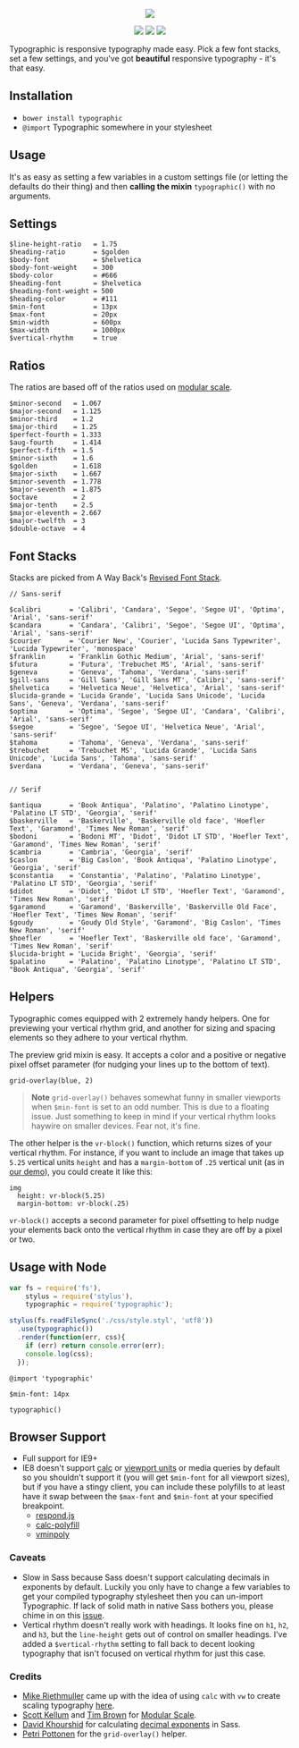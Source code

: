 <p align="center">
  <img src="http://corysimmons.github.io/typographic/typographic-logo.svg">
</p>

<p align="center">
  <img src="https://img.shields.io/npm/v/typographic.svg?style=flat-square">
  <img src="https://img.shields.io/bower/v/typographic.svg?style=flat-square">
  <img src="http://img.shields.io/npm/dm/typographic.svg?style=flat-square">
</p>

Typographic is responsive typography made easy. Pick a few font stacks, set a few settings, and you've got **beautiful** responsive typography - it's that easy.


## Installation
- `bower install typographic`
- `@import` Typographic somewhere in your stylesheet


## Usage
It's as easy as setting a few variables in a custom settings file (or letting the defaults do their thing) and then **calling the mixin** `typographic()` with no arguments.


## Settings
```stylus
$line-height-ratio   = 1.75
$heading-ratio       = $golden
$body-font           = $helvetica
$body-font-weight    = 300
$body-color          = #666
$heading-font        = $helvetica
$heading-font-weight = 500
$heading-color       = #111
$min-font            = 13px
$max-font            = 20px
$min-width           = 600px
$max-width           = 1000px
$vertical-rhythm     = true
```


## Ratios
The ratios are based off of the ratios used on [modular scale](http://www.modularscale.com/).

```stylus
$minor-second   = 1.067
$major-second   = 1.125
$minor-third    = 1.2
$major-third    = 1.25
$perfect-fourth = 1.333
$aug-fourth     = 1.414
$perfect-fifth  = 1.5
$minor-sixth    = 1.6
$golden         = 1.618
$major-sixth    = 1.667
$minor-seventh  = 1.778
$major-seventh  = 1.875
$octave         = 2
$major-tenth    = 2.5
$major-eleventh = 2.667
$major-twelfth  = 3
$double-octave  = 4
```


## Font Stacks
Stacks are picked from A Way Back's [Revised Font Stack](http://www.awayback.com/revised-font-stack/).

```stylus
// Sans-serif

$calibri       = 'Calibri', 'Candara', 'Segoe', 'Segoe UI', 'Optima', 'Arial', 'sans-serif'
$candara       = 'Candara', 'Calibri', 'Segoe', 'Segoe UI', 'Optima', 'Arial', 'sans-serif'
$courier       = 'Courier New', 'Courier', 'Lucida Sans Typewriter', 'Lucida Typewriter', 'monospace'
$franklin      = 'Franklin Gothic Medium', 'Arial', 'sans-serif'
$futura        = 'Futura', 'Trebuchet MS', 'Arial', 'sans-serif'
$geneva        = 'Geneva', 'Tahoma', 'Verdana', 'sans-serif'
$gill-sans     = 'Gill Sans', 'Gill Sans MT', 'Calibri', 'sans-serif'
$helvetica     = 'Helvetica Neue', 'Helvetica', 'Arial', 'sans-serif'
$lucida-grande = 'Lucida Grande', 'Lucida Sans Unicode', 'Lucida Sans', 'Geneva', 'Verdana', 'sans-serif'
$optima        = 'Optima', 'Segoe', 'Segoe UI', 'Candara', 'Calibri', 'Arial', 'sans-serif'
$segoe         = 'Segoe', 'Segoe UI', 'Helvetica Neue', 'Arial', 'sans-serif'
$tahoma        = 'Tahoma', 'Geneva', 'Verdana', 'sans-serif'
$trebuchet     = 'Trebuchet MS', 'Lucida Grande', 'Lucida Sans Unicode', 'Lucida Sans', 'Tahoma', 'sans-serif'
$verdana       = 'Verdana', 'Geneva', 'sans-serif'


// Serif

$antiqua       = 'Book Antiqua', 'Palatino', 'Palatino Linotype', 'Palatino LT STD', 'Georgia', 'serif'
$baskerville   = 'Baskerville', 'Baskerville old face', 'Hoefler Text', 'Garamond', 'Times New Roman', 'serif'
$bodoni        = 'Bodoni MT', 'Didot', 'Didot LT STD', 'Hoefler Text', 'Garamond', 'Times New Roman', 'serif'
$cambria       = 'Cambria', 'Georgia', 'serif'
$caslon        = 'Big Caslon', 'Book Antiqua', 'Palatino Linotype', 'Georgia', 'serif'
$constantia    = 'Constantia', 'Palatino', 'Palatino Linotype', 'Palatino LT STD', 'Georgia', 'serif'
$didot         = 'Didot', 'Didot LT STD', 'Hoefler Text', 'Garamond', 'Times New Roman', 'serif'
$garamond      = 'Garamond', 'Baskerville', 'Baskerville Old Face', 'Hoefler Text', 'Times New Roman', 'serif'
$goudy         = 'Goudy Old Style', 'Garamond', 'Big Caslon', 'Times New Roman', 'serif'
$hoefler       = 'Hoefler Text', 'Baskerville old face', 'Garamond', 'Times New Roman', 'serif'
$lucida-bright = 'Lucida Bright', 'Georgia', 'serif'
$palatino      = 'Palatino', 'Palatino Linotype', 'Palatino LT STD', "Book Antiqua", 'Georgia', 'serif'
```


## Helpers
Typographic comes equipped with 2 extremely handy helpers. One for previewing your vertical rhythm grid, and another for sizing and spacing elements so they adhere to your vertical rhythm.

The preview grid mixin is easy. It accepts a color and a positive or negative pixel offset parameter (for nudging your lines up to the bottom of text).

```stylus
grid-overlay(blue, 2)
```

> **Note** `grid-overlay()` behaves somewhat funny in smaller viewports when `$min-font` is set to an odd number. This is due to a floating issue. Just something to keep in mind if your vertical rhythm looks haywire on smaller devices. Fear not, it's fine.

The other helper is the `vr-block()` function, which returns sizes of your vertical rhythm. For instance, if you want to include an image that takes up `5.25` vertical units `height` and has a `margin-bottom` of `.25` vertical unit (as in [our demo](http://corysimmons.github.io/typographic/)), you could create it like this:

```stylus
img
  height: vr-block(5.25)
  margin-bottom: vr-block(.25)
```

`vr-block()` accepts a second parameter for pixel offsetting to help nudge your elements back onto the vertical rhythm in case they are off by a pixel or two.


## Usage with Node
```javascript
var fs = require('fs'),
    stylus = require('stylus'),
    typographic = require('typographic');

stylus(fs.readFileSync('./css/style.styl', 'utf8'))
  .use(typographic())
  .render(function(err, css){
    if (err) return console.error(err);
    console.log(css);
  });
```

```stylus
@import 'typographic'

$min-font: 14px

typographic()
```


## Browser Support
- Full support for IE9+
- IE8 doesn't support [calc](http://caniuse.com/#feat=calc) or [viewport units](http://caniuse.com/#feat=viewport-units) or media queries by default so you shouldn't support it (you will get `$min-font` for all viewport sizes), but if you have a stingy client, you can include these polyfills to at least have it swap between the `$max-font` and `$min-font` at your specified breakpoint.
  - [respond.js](https://github.com/scottjehl/Respond)
  - [calc-polyfill](https://github.com/closingtag/calc-polyfill)
  - [vminpoly](https://github.com/saabi/vminpoly)


### Caveats
- Slow in Sass because Sass doesn't support calculating decimals in exponents by default. Luckily you only have to change a few variables to get your compiled typography stylesheet then you can un-import Typographic. If lack of solid math in native Sass bothers you, please chime in on this [issue](https://github.com/sass/sass/issues/684).
- Vertical rhythm doesn't really work with headings. It looks fine on `h1`, `h2`, and `h3`, but the `line-height` gets out of control on smaller headings. I've added a `$vertical-rhythm` setting to fall back to decent looking typography that isn't focused on vertical rhythm for just this case.


### Credits
- [Mike Riethmuller](http://twitter.com/MikeRiethmuller) came up with the idea of using `calc` with `vw` to create scaling typography [here](http://madebymike.com.au/writing/precise-control-responsive-typography/).
- [Scott Kellum](https://twitter.com/scottkellum) and [Tim Brown](https://twitter.com/timbrown) for [Modular Scale](http://www.modularscale.com/).
- [David Khourshid](https://twitter.com/davidkpiano) for calculating [decimal exponents](https://gist.github.com/davidkpiano/ad6e6771df050ff3727f) in Sass.
- [Petri Pottonen](https://twitter.com/petripottonen) for the `grid-overlay()` helper.
